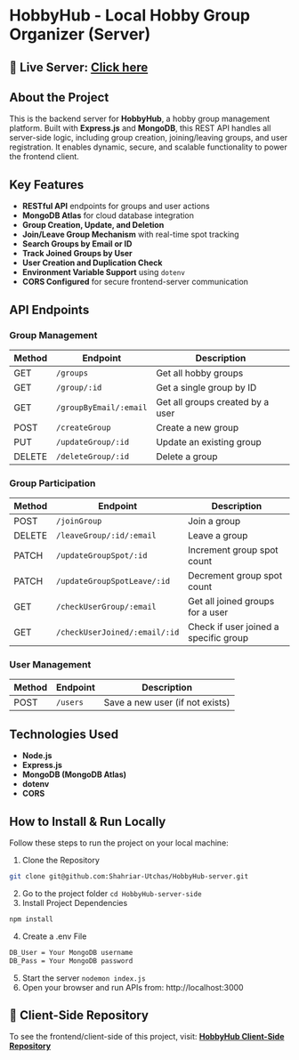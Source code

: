 # HobbyHub - Local Hobby Group Organizer (Server)

## 🔗 Live Server: [Click here](https://hobby-hub-server-side.vercel.app/)

##  About the Project

This is the backend server for **HobbyHub**, a hobby group management platform. Built with **Express.js** and **MongoDB**, this REST API handles all server-side logic, including group creation, joining/leaving groups, and user registration. It enables dynamic, secure, and scalable functionality to power the frontend client.

## Key Features

- **RESTful API** endpoints for groups and user actions
- **MongoDB Atlas** for cloud database integration
- **Group Creation, Update, and Deletion**
- **Join/Leave Group Mechanism** with real-time spot tracking
- **Search Groups by Email or ID**
- **Track Joined Groups by User**
- **User Creation and Duplication Check**
- **Environment Variable Support** using `dotenv`
- **CORS Configured** for secure frontend-server communication

## API Endpoints

### Group Management
| Method | Endpoint                    | Description                           |
|--------|-----------------------------|---------------------------------------|
| GET    | `/groups`                   | Get all hobby groups                  |
| GET    | `/group/:id`                | Get a single group by ID              |
| GET    | `/groupByEmail/:email`      | Get all groups created by a user      |
| POST   | `/createGroup`              | Create a new group                    |
| PUT    | `/updateGroup/:id`          | Update an existing group              |
| DELETE | `/deleteGroup/:id`          | Delete a group                        |

### Group Participation
| Method | Endpoint                          | Description                              |
|--------|-----------------------------------|------------------------------------------|
| POST   | `/joinGroup`                      | Join a group                              |
| DELETE | `/leaveGroup/:id/:email`          | Leave a group                             |
| PATCH  | `/updateGroupSpot/:id`            | Increment group spot count               |
| PATCH  | `/updateGroupSpotLeave/:id`       | Decrement group spot count               |
| GET    | `/checkUserGroup/:email`          | Get all joined groups for a user         |
| GET    | `/checkUserJoined/:email/:id`     | Check if user joined a specific group    |

### User Management
| Method | Endpoint     | Description                     |
|--------|--------------|---------------------------------|
| POST   | `/users`     | Save a new user (if not exists) |

## Technologies Used

- **Node.js**
- **Express.js**
- **MongoDB (MongoDB Atlas)**
- **dotenv**
- **CORS**

## How to Install & Run Locally

Follow these steps to run the project on your local machine:

1. Clone the Repository

```sh
git clone git@github.com:Shahriar-Utchas/HobbyHub-server.git
```
2. Go to the project folder ```cd HobbyHub-server-side```
3. Install Project Dependencies
```sh
npm install
```
4. Create a .env File
```sh
DB_User = Your MongoDB username
DB_Pass = Your MongoDB password
```
5. Start the server ```nodemon index.js```
6. Open your browser and run APIs from: http://localhost:3000

## 🔗 Client-Side Repository

To see the frontend/client-side of this project, visit:  [**HobbyHub Client-Side Repository**](https://github.com/Shahriar-Utchas/HobbyHub-client)
